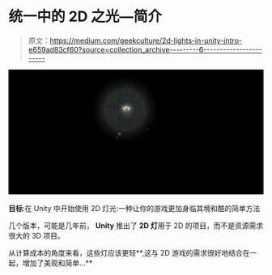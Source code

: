 # 统一中的 2D 之光—简介

> 原文：<https://medium.com/geekculture/2d-lights-in-unity-intro-e659ad83cf60?source=collection_archive---------6----------------------->

![](img/f324e279b48cb5aa6dbe0e8e85eefd1a.png)

**目标**:在 Unity 中开始使用 2D 灯光:一种让你的游戏更加身临其境和酷的简单方法

几个版本，可能是几年前， **Unity** 推出了 **2D 灯**用于 2D 的项目，而不是资源需求很大的 3D 项目。

从计算成本的角度来看，这些灯应该更轻**,这与 2D 游戏的需求很好地结合在一起，增加了美观和简单…**
